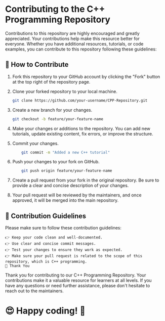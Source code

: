 # Contributing to the C++ Programming Repository

Contributions to this repository are highly encouraged and greatly appreciated. Your contributions help make this resource better for everyone. Whether you have additional resources, tutorials, or code examples, you can contribute to this repository following these guidelines:

## 🚀 How to Contribute

1. Fork this repository to your GitHub account by clicking the "Fork" button at the top right of the repository page.

2. Clone your forked repository to your local machine.

   ```sh
   git clone https://github.com/your-username/CPP-Repository.git

   ```

3. Create a new branch for your changes.

   ```sh
   git checkout -b feature/your-feature-name
   ```

4. Make your changes or additions to the repository. You can add new tutorials, update existing content, fix errors, or improve the structure.

5. Commit your changes.

   ```sh
       git commit -m "Added a new C++ tutorial"
   ```

6. Push your changes to your fork on GitHub.

   ```sh
       git push origin feature/your-feature-name
   ```

7. Create a pull request from your fork in the original repository. Be sure to provide a clear and concise description of your changes.

8. Your pull request will be reviewed by the maintainers, and once approved, it will be merged into the main repository.

## 📝 Contribution Guidelines

Please make sure to follow these contribution guidelines:

    👉 Keep your code clean and well-documented.
    👉 Use clear and concise commit messages.
    👉 Test your changes to ensure they work as expected.
    👉 Make sure your pull request is related to the scope of this repository, which is C++ programming.
    🙏 Thank You

Thank you for contributing to our C++ Programming Repository. Your contributions make it a valuable resource for learners at all levels. If you have any questions or need further assistance, please don't hesitate to reach out to the maintainers.

# 😍 Happy coding! 🎉
